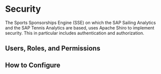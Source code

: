 # Security

The Sports Sponsorships Engine (SSE) on which the SAP Sailing Analytics and the SAP Tennis Analytics are based, uses Apache Shiro to implement security. This in particular includes authentication and authorization.

## Users, Roles, and Permissions



## How to Configure

